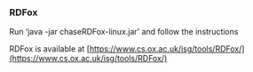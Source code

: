### RDFox

Run ‘java -jar chaseRDFox-linux.jar’ and follow the instructions

RDFox is available at [https://www.cs.ox.ac.uk/isg/tools/RDFox/](https://www.cs.ox.ac.uk/isg/tools/RDFox/)